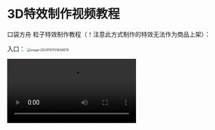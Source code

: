 # 3D特效制作视频教程

口袋方舟 粒子特效制作教程（！注意此方式制作的特效无法作为商品上架）：

入口：
<img src="https://arkimg.ark.online/image-20241101131638879.png" alt="image-20241101131638879" style="zoom:50%;" />

<video controls src="https://arkimg.ark.online/%E7%B2%92%E5%AD%90%E5%8F%91%E5%B0%84%E5%99%A8%E7%9A%84%E4%B8%8A%E4%BC%A0%E5%92%8C%E5%AF%BC%E5%87%BA.mp4" />

视频1：

<video controls src="https://arkimg.ark.online/%E8%AE%A4%E8%AF%86%E7%B2%92%E5%AD%90%E7%89%B9%E6%95%88%E5%8A%9F%E8%83%BD.mp4" />

视频2：

<video controls src="https://arkimg.ark.online/MetaApp20241101-143358.mp4" />

视频3：

<video controls src="https://arkimg.ark.online/%E7%81%AB%E7%84%B0%E7%B2%92%E5%AD%90.mp4" />

视频4：

<video controls src="https://arkimg.ark.online/%E7%83%9F%E9%9B%BE%E7%B2%92%E5%AD%90.mp4" />

视频5：

<video controls src="https://arkimg.ark.online/%E9%9B%B7%E9%9B%A8%E5%A4%A9.mp4" />

视频6：

<video controls src="https://arkimg.ark.online/%E6%B3%A1%E6%B3%A1.mp4" />
